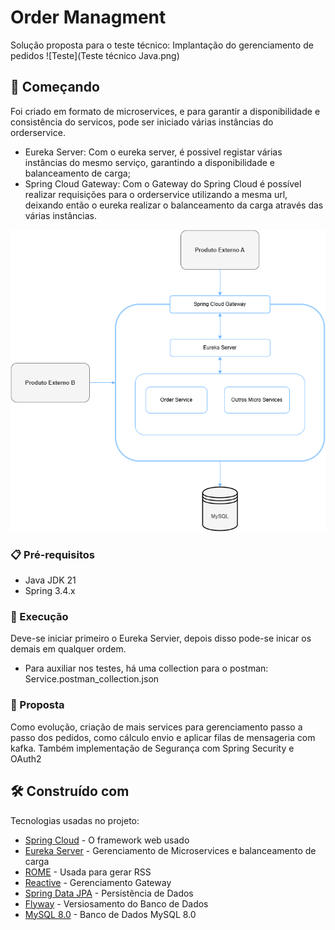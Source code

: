 # Order Managment

Solução proposta para o teste técnico: Implantação do gerenciamento de pedidos
![Teste](Teste técnico Java.png)

## 🚀 Começando

Foi criado em formato de microservices, e para garantir a disponibilidade e consistência do servicos, pode ser iniciado várias instâncias do orderservice.

* Eureka Server: Com o eureka server, é possivel registar várias instâncias do mesmo serviço, garantindo a disponibilidade e balanceamento de carga;
* Spring Cloud Gateway: Com o Gateway do Spring Cloud é possível realizar requisições para o orderservice utilizando a mesma url, deixando então o eureka realizar o balanceamento da carga através das várias instâncias.

![Proposto](OrderManagment.png)
### 📋 Pré-requisitos

* Java JDK 21
* Spring 3.4.x

### 🔧 Execução

Deve-se iniciar primeiro o Eureka Servier, depois disso pode-se inicar os demais em qualquer ordem.

* Para auxiliar nos testes, há uma collection para o postman: Service.postman_collection.json

### 🔧 Proposta
Como evolução, criação de mais services para gerenciamento passo a passo dos pedidos, como cálculo envio e aplicar filas de mensageria com kafka.
Também implementação de Segurança com Spring Security e OAuth2


## 🛠️ Construído com

Tecnologias usadas no projeto:

* [Spring Cloud](https://spring.io/projects/spring-cloud) - O framework web usado
* [Eureka Server](https://spring.io/projects/spring-cloud) - Gerenciamento de Microservices e balanceamento de carga
* [ROME](https://rometools.github.io/rome/) - Usada para gerar RSS
* [Reactive](https://spring.io/reactive) - Gerenciamento Gateway
* [Spring Data JPA](https://spring.io/projects/spring-data-jpa) - Persistência de Dados
* [Flyway](https://documentation.red-gate.com/fd/redgate-flyway-documentation-138346877.html) - Versiosamento do Banco de Dados
* [MySQL 8.0](https://www.mysql.com/) - Banco de Dados MySQL 8.0